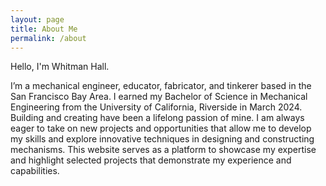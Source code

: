 ```yaml
---
layout: page
title: About Me
permalink: /about
---
```

Hello, I'm Whitman Hall.

I’m a mechanical engineer, educator, fabricator, and tinkerer based in the San Francisco Bay Area. I earned my Bachelor of Science in Mechanical Engineering from the University of California, Riverside in March 2024. Building and creating have been a lifelong passion of mine. I am always eager to take on new projects and opportunities that allow me to develop my skills and explore innovative techniques in designing and constructing mechanisms. This website serves as a platform to showcase my expertise and highlight selected projects that demonstrate my experience and capabilities.
